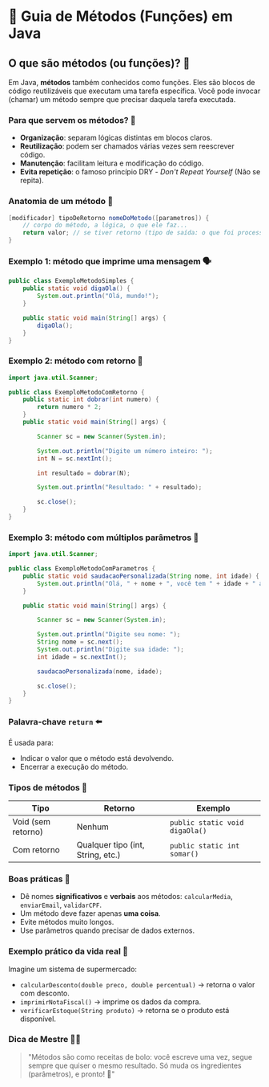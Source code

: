 # 🧠 Guia de Métodos (Funções) em Java 

## O que são métodos (ou funções)? 🤔

Em Java, **métodos** também conhecidos como funções. Eles são blocos de código reutilizáveis que executam uma tarefa específica. Você pode invocar (chamar) um método sempre que precisar daquela tarefa executada.

### Para que servem os métodos? 🎯

* **Organização**: separam lógicas distintas em blocos claros.
* **Reutilização**: podem ser chamados várias vezes sem reescrever código.
* **Manutenção**: facilitam leitura e modificação do código.
* **Evita repetição**: o famoso princípio DRY - *Don't Repeat Yourself* (Não se repita).

### Anatomia de um método 🧩

```java
[modificador] tipoDeRetorno nomeDoMetodo([parametros]) {
    // corpo do método, a lógica, o que ele faz...
    return valor; // se tiver retorno (tipo de saída: o que foi processado no método).
}
```

### Exemplo 1: método que imprime uma mensagem 🗣️

```java
public class ExemploMetodoSimples {
    public static void digaOla() {
        System.out.println("Olá, mundo!");
    }

    public static void main(String[] args) {
        digaOla();
    }
}
```

### Exemplo 2: método com retorno 🔁

```java
import java.util.Scanner;

public class ExemploMetodoComRetorno {
    public static int dobrar(int numero) {
        return numero * 2;
    }
    public static void main(String[] args) {

        Scanner sc = new Scanner(System.in);

        System.out.println("Digite um número inteiro: ");
        int N = sc.nextInt();

        int resultado = dobrar(N);

        System.out.println("Resultado: " + resultado);

        sc.close();
    }
}
```

### Exemplo 3: método com múltiplos parâmetros 🧾

```java
import java.util.Scanner;

public class ExemploMetodoComParametros {
    public static void saudacaoPersonalizada(String nome, int idade) {
        System.out.println("Olá, " + nome + ", você tem " + idade + " anos.");
    }

    public static void main(String[] args) {

        Scanner sc = new Scanner(System.in);

        System.out.println("Digite seu nome: ");
        String nome = sc.next();
        System.out.println("Digite sua idade: ");
        int idade = sc.nextInt();

        saudacaoPersonalizada(nome, idade);

        sc.close();
    }
}
```

### Palavra-chave `return` ⬅️

É usada para:

* Indicar o valor que o método está devolvendo.
* Encerrar a execução do método.

### Tipos de métodos 🧪

| Tipo               | Retorno                           | Exemplo                        |
| ------------------ | --------------------------------- | ------------------------------ |
| Void (sem retorno) | Nenhum                            | `public static void digaOla()` |
| Com retorno        | Qualquer tipo (int, String, etc.) | `public static int somar()`    |

### Boas práticas 🧼

* Dê nomes **significativos** e **verbais** aos métodos: `calcularMedia`, `enviarEmail`, `validarCPF`.
* Um método deve fazer apenas **uma coisa**.
* Evite métodos muito longos.
* Use parâmetros quando precisar de dados externos.

### Exemplo prático da vida real 🛒

Imagine um sistema de supermercado:

* `calcularDesconto(double preco, double percentual)` → retorna o valor com desconto.
* `imprimirNotaFiscal()` → imprime os dados da compra.
* `verificarEstoque(String produto)` → retorna se o produto está disponível.

### Dica de Mestre 👨‍🏫

> "Métodos são como receitas de bolo: você escreve uma vez, segue sempre que quiser o mesmo resultado. Só muda os ingredientes (parâmetros), e pronto! 🎂"

